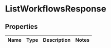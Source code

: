 
# ListWorkflowsResponse

## Properties
Name | Type | Description | Notes
------------ | ------------- | ------------- | -------------



